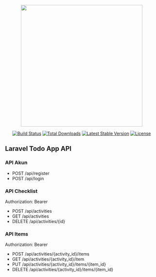 <p align="center"><a href="https://laravel.com" target="_blank"><img src="https://raw.githubusercontent.com/laravel/art/master/logo-lockup/5%20SVG/2%20CMYK/1%20Full%20Color/laravel-logolockup-cmyk-red.svg" width="400"></a></p>

<p align="center">
<a href="https://travis-ci.org/laravel/framework"><img src="https://travis-ci.org/laravel/framework.svg" alt="Build Status"></a>
<a href="https://packagist.org/packages/laravel/framework"><img src="https://img.shields.io/packagist/dt/laravel/framework" alt="Total Downloads"></a>
<a href="https://packagist.org/packages/laravel/framework"><img src="https://img.shields.io/packagist/v/laravel/framework" alt="Latest Stable Version"></a>
<a href="https://packagist.org/packages/laravel/framework"><img src="https://img.shields.io/packagist/l/laravel/framework" alt="License"></a>
</p>

## Laravel Todo App API

### API Akun
- POST /api/register
- POST /api/login
  
### API Checklist
Authorization: Bearer <token>
- POST /api/activities
- GET /api/activities
- DELETE /api/activities/{id}

### API Items
Authorization: Bearer <token>
- POST /api/activities/{activity_id}/items
- GET /api/activities/{activity_id}/item
- PUT /api/activities/{activity_id}/items/{item_id}
- DELETE /api/activities/{activity_id}/items/{item_id}
